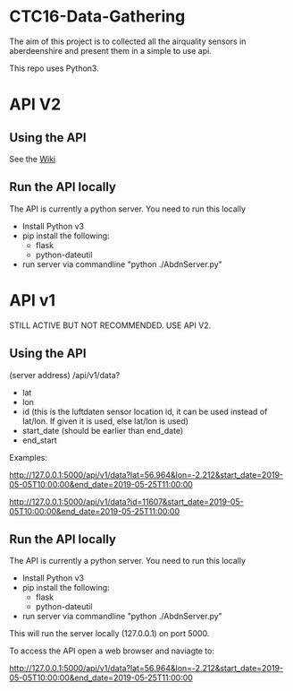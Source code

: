 # CTC16-Data-Gathering

The aim of this project is to collected all the airquality sensors in aberdeenshire and present them in a simple to use api. 

This repo uses Python3.

# API V2

## Using the API
See the [Wiki](https://github.com/CodeTheCity/CTC16-Data-Gathering/wiki)

## Run the API locally
The API is currently a python server. You need to run this locally

* Install Python v3
* pip install the following:
    * flask
    * python-dateutil
* run server via commandline "python ./AbdnServer.py"

# API v1

STILL ACTIVE BUT NOT RECOMMENDED. USE API V2.

## Using the API
(server address) /api/v1/data?
* lat
* lon
* id (this is the luftdaten sensor location id, it can be used instead of lat/lon. If given it is used, else lat/lon is used)
* start_date (should be earlier than end_date)
* end_start

Examples: 

http://127.0.0.1:5000/api/v1/data?lat=56.964&lon=-2.212&start_date=2019-05-05T10:00:00&end_date=2019-05-25T11:00:00

http://127.0.0.1:5000/api/v1/data?id=11607&start_date=2019-05-05T10:00:00&end_date=2019-05-25T11:00:00

## Run the API locally
The API is currently a python server. You need to run this locally

* Install Python v3
* pip install the following:
    * flask
    * python-dateutil
* run server via commandline "python ./AbdnServer.py"

This will run the server locally (127.0.0.1) on port 5000.

To access the API open a web browser and naviagte to:

http://127.0.0.1:5000/api/v1/data?lat=56.964&lon=-2.212&start_date=2019-05-05T10:00:00&end_date=2019-05-25T11:00:00